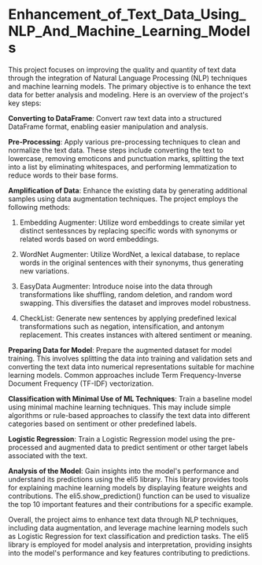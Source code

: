 # Enhancement_of_Text_Data_Using_NLP_And_Machine_Learning_Models

This project focuses on improving the quality and quantity of text data through the integration of Natural Language Processing (NLP) techniques and machine learning models. The primary objective is to enhance the text data for better analysis and modeling. Here is an overview of the project's key steps:

**Converting to DataFrame**: Convert raw text data into a structured DataFrame format, enabling easier manipulation and analysis.

**Pre-Processing**: Apply various pre-processing techniques to clean and normalize the text data. These steps include converting the text to lowercase, removing emoticons and punctuation marks, splitting the text into a list by eliminating whitespaces, and performing lemmatization to reduce words to their base forms.

**Amplification of Data**: Enhance the existing data by generating additional samples using data augmentation techniques. The project employs the following methods:

1. Embedding Augmenter: Utilize word embeddings to create similar yet distinct sentessnces by replacing specific words with synonyms or related words based on word embeddings.

2. WordNet Augmenter: Utilize WordNet, a lexical database, to replace words in the original sentences with their synonyms, thus generating new variations.

3. EasyData Augmenter: Introduce noise into the data through transformations like shuffling, random deletion, and random word swapping. This diversifies the dataset and improves model robustness.

4. CheckList: Generate new sentences by applying predefined lexical transformations such as negation, intensification, and antonym replacement. This creates instances with altered sentiment or meaning.

**Preparing Data for Model**: Prepare the augmented dataset for model training. This involves splitting the data into training and validation sets and converting the text data into numerical representations suitable for machine learning models. Common approaches include Term Frequency-Inverse Document Frequency (TF-IDF) vectorization.

**Classification with Minimal Use of ML Techniques**: Train a baseline model using minimal machine learning techniques. This may include simple algorithms or rule-based approaches to classify the text data into different categories based on sentiment or other predefined labels.

**Logistic Regression**: Train a Logistic Regression model using the pre-processed and augmented data to predict sentiment or other target labels associated with the text.

**Analysis of the Model**: Gain insights into the model's performance and understand its predictions using the eli5 library. This library provides tools for explaining machine learning models by displaying feature weights and contributions. The eli5.show_prediction() function can be used to visualize the top 10 important features and their contributions for a specific example.

Overall, the project aims to enhance text data through NLP techniques, including data augmentation, and leverage machine learning models such as Logistic Regression for text classification and prediction tasks. The eli5 library is employed for model analysis and interpretation, providing insights into the model's performance and key features contributing to predictions.

